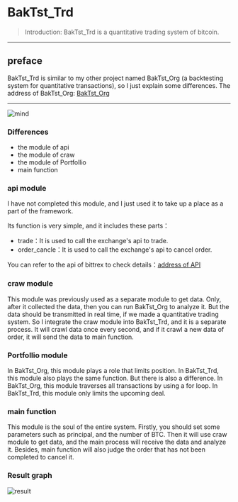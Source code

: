 # BakTst_Trd
> Introduction: BakTst_Trd is a quantitative trading system of bitcoin.
----

## preface

BakTst_Trd is similar to my other project named BakTst_Org (a backtesting system for quantitative transactions), so I just explain some differences. The address of BakTst_Org: [BakTst_Org](https://github.com/xiaoyao153379/BakTst_Org)

---

![mind](https://github.com/xiaoyao153379/BakTst_Trd/blob/master/picture/m1.png?raw=true "result")

### Differences
* the module of api
* the module of craw
* the module of Portfollio
* main function

### api module
I have not completed this module, and I just used it to take up a place as a part of the framework.

Its function is very simple, and it includes these parts：

* trade：It is used to call the exchange's api to trade.
* order_cancle：It is used to call the exchange's api to cancel order.

You can refer to the api of bittrex to check details：[address of API](https://bittrex.github.io/api/v1-1)

### craw module
This module was previously used as a separate module to get data. Only, after it collected the data, then you can run BakTst_Org to analyze it. But the data should be transmitted in real time, if we made a quantitative trading system. So I integrate the craw module into BakTst_Trd, and it is a separate process. It will crawl data once every second, and if it crawl a new data of order, it will send the data to main function.

### Portfollio module
In BakTst_Org, this module plays a role that limits position. In BakTst_Trd, this module also plays the same function. But there is also a difference. In BakTst_Org, this module traverses all transactions by using a for loop. In BakTst_Trd, this module only limits the upcoming deal. 

### main function
This module is the soul of the entire system. Firstly, you should set some parameters such as principal, and the number of BTC. Then it will use craw module to get data, and the main process will receive the data and analyze it. Besides, main function will also judge the order that has not been completed to cancel it.

### Result graph
![result](https://github.com/xiaoyao153379/BakTst_Trd/blob/master/picture/k.jpg?raw=true "result")